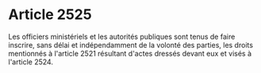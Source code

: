 # Article 2525

Les officiers ministériels et les autorités publiques sont tenus de faire inscrire, sans délai et indépendamment de la volonté des parties, les droits mentionnés à l'article 2521 résultant d'actes dressés devant eux et visés à l'article 2524.
